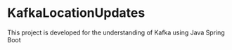 # KafkaLocationUpdates
This project is developed for the understanding of Kafka using Java Spring Boot
